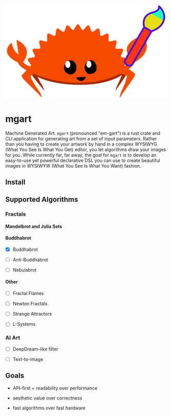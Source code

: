 ![mgart](static/icon.svg)

# mgart

Machine Generated Art. `mgart` (pronounced "em-gart") is a rust crate and
CLI application for generating art from a set of input parameters.
Rather than you having to create your artwork by hand in a complex
WYSIWYG (What You See Is What You Get) editor, you let algorithms draw
your images for you.
While currently far, far away, the goal for `mgart` is to develop an 
easy-to-use yet powerful declarative DSL you can use to create
beautiful images in WYSIWYW (What You See Is What You Want) fashion.

## Install

## Supported Algorithms

### Fractals

#### Mandelbrot and Julia Sets

#### Buddhabrot

* [x] Buddhabrot

* [ ] Anti-Buddhabrot

* [ ] Nebulabrot

#### Other

* [ ] Fractal Flames

* [ ] Newton Fractals

* [ ] Strange Attractors

* [ ] L-Systems

### AI Art

* [ ] DeepDream-like filter

* [ ] Text-to-image

## Goals

* API-first + readability over performance

* aesthetic value over correctness

* fast algorithms over fast hardware
